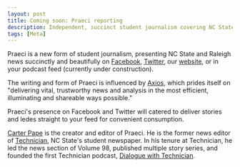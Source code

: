 ```yaml
---
layout: post
title: Coming soon: Praeci reporting
description: Independent, succinct student journalism covering NC State and Raleigh
tags: [Meta]
---
```

Praeci is a new form of student journalism, presenting NC State and Raleigh news succinctly and beautifully on [Facebook](https://www.facebook.com/Praeci/notifications/), [Twitter](https://twitter.com/PraeciNews), our [website](praeci.com), or in your podcast feed (currently under construction).

The writing and form of Praeci is influenced by [Axios](axios.com), which prides itself on "delivering vital, trustworthy news and analysis in the most efficient, illuminating and shareable ways possible."

Praeci's presence on Facebook and Twitter will catered to deliver stories and ledes straight to your feed for convenient consumption.

[Carter Pape](carterpape.com) is the creator and editor of Praeci. He is the former news editor of [Technician](technicianonline.com), NC State's student newspaper. In his tenure at Technician, he led the news section of Volume 98, published multiple story series, and founded the first Technician podcast, [Dialogue with Technician][dialogue-itunes].

[dialogue-itunes]: https://itunes.apple.com/us/podcast/dialogue-with-technician/id1275744725?mt=2